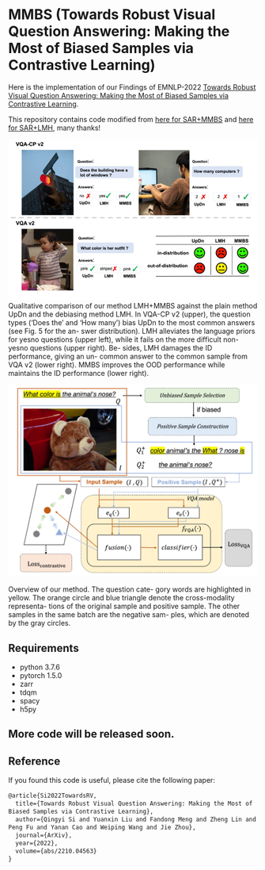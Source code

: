 # MMBS (Towards Robust Visual Question Answering: Making the Most of Biased Samples via Contrastive Learning)

Here is the implementation of our Findings of EMNLP-2022 [Towards Robust Visual Question Answering: Making the Most of Biased Samples via Contrastive Learning](http://arxiv.org/abs/2210.04563). 

This repository contains code modified from [here for SAR+MMBS](https://github.com/PhoebusSi/SAR/) and [here for SAR+LMH](https://github.com/chrisc36/bottom-up-attention-vqa), many thanks!

![image](https://github.com/PhoebusSi/MMBS/blob/main/qualitativeComparison.jpg)
Qualitative comparison of our method LMH+MMBS against the plain method UpDn and the debiasing method LMH. In VQA-CP v2 (upper), the question types (‘Does the’ and ‘How many’) bias UpDn to the most common answers (see Fig. 5 for the an- swer distribution). LMH alleviates the language priors for yesno questions (upper left), while it fails on the more difficult non-yesno questions (upper right). Be- sides, LMH damages the ID performance, giving an un- common answer to the common sample from VQA v2 (lower right). MMBS improves the OOD performance while maintains the ID performance (lower right).


![image](https://github.com/PhoebusSi/MMBS/blob/main/MMBS-model.jpg)

Overview of our method. The question cate- gory words are highlighted in yellow. The orange circle and blue triangle denote the cross-modality representa- tions of the original sample and positive sample. The other samples in the same batch are the negative sam- ples, which are denoted by the gray circles.

## Requirements
* python 3.7.6
* pytorch 1.5.0
* zarr
* tdqm
* spacy
* h5py

## More code will be released soon.

## Reference
If you found this code is useful, please cite the following paper:
```
@article{Si2022TowardsRV,
  title={Towards Robust Visual Question Answering: Making the Most of Biased Samples via Contrastive Learning},
  author={Qingyi Si and Yuanxin Liu and Fandong Meng and Zheng Lin and Peng Fu and Yanan Cao and Weiping Wang and Jie Zhou},
  journal={ArXiv},
  year={2022},
  volume={abs/2210.04563}
}
```
